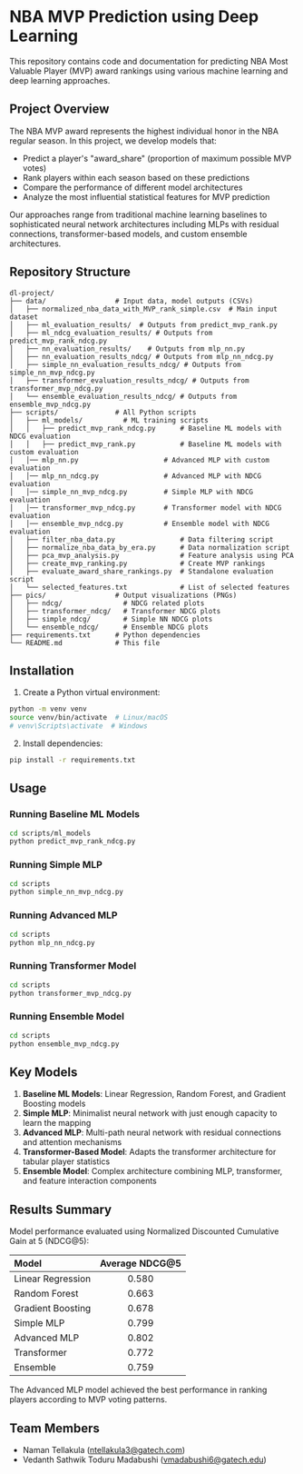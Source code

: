 # NBA MVP Prediction using Deep Learning

This repository contains code and documentation for predicting NBA Most Valuable Player (MVP) award rankings using various machine learning and deep learning approaches.

## Project Overview

The NBA MVP award represents the highest individual honor in the NBA regular season. In this project, we develop models that:
- Predict a player's "award_share" (proportion of maximum possible MVP votes)
- Rank players within each season based on these predictions
- Compare the performance of different model architectures
- Analyze the most influential statistical features for MVP prediction

Our approaches range from traditional machine learning baselines to sophisticated neural network architectures including MLPs with residual connections, transformer-based models, and custom ensemble architectures.

## Repository Structure

```
dl-project/
├── data/                 # Input data, model outputs (CSVs)
│   ├── normalized_nba_data_with_MVP_rank_simple.csv  # Main input dataset
│   ├── ml_evaluation_results/  # Outputs from predict_mvp_rank.py
│   ├── ml_ndcg_evaluation_results/ # Outputs from predict_mvp_rank_ndcg.py
│   ├── nn_evaluation_results/    # Outputs from mlp_nn.py
│   ├── nn_evaluation_results_ndcg/ # Outputs from mlp_nn_ndcg.py
│   ├── simple_nn_evaluation_results_ndcg/ # Outputs from simple_nn_mvp_ndcg.py
│   ├── transformer_evaluation_results_ndcg/ # Outputs from transformer_mvp_ndcg.py
│   └── ensemble_evaluation_results_ndcg/ # Outputs from ensemble_mvp_ndcg.py
├── scripts/              # All Python scripts
│   ├── ml_models/          # ML training scripts
│   │   ├── predict_mvp_rank_ndcg.py      # Baseline ML models with NDCG evaluation
│   │   ├── predict_mvp_rank.py           # Baseline ML models with custom evaluation
│   │── mlp_nn.py                     # Advanced MLP with custom evaluation
│   │── mlp_nn_ndcg.py                # Advanced MLP with NDCG evaluation
│   │── simple_nn_mvp_ndcg.py         # Simple MLP with NDCG evaluation
│   │── transformer_mvp_ndcg.py       # Transformer model with NDCG evaluation
│   │── ensemble_mvp_ndcg.py          # Ensemble model with NDCG evaluation
│   ├── filter_nba_data.py                # Data filtering script
│   ├── normalize_nba_data_by_era.py      # Data normalization script
│   ├── pca_mvp_analysis.py               # Feature analysis using PCA
│   ├── create_mvp_ranking.py             # Create MVP rankings
│   ├── evaluate_award_share_rankings.py  # Standalone evaluation script
│   └── selected_features.txt             # List of selected features
├── pics/                 # Output visualizations (PNGs)
│   ├── ndcg/               # NDCG related plots
│   ├── transformer_ndcg/   # Transformer NDCG plots
│   ├── simple_ndcg/        # Simple NN NDCG plots
│   └── ensemble_ndcg/      # Ensemble NDCG plots
├── requirements.txt      # Python dependencies
└── README.md             # This file
```

## Installation

1. Create a Python virtual environment:
```bash
python -m venv venv
source venv/bin/activate  # Linux/macOS
# venv\Scripts\activate  # Windows
```

2. Install dependencies:
```bash
pip install -r requirements.txt
```


## Usage

### Running Baseline ML Models
```bash
cd scripts/ml_models
python predict_mvp_rank_ndcg.py
```

### Running Simple MLP
```bash
cd scripts
python simple_nn_mvp_ndcg.py
```

### Running Advanced MLP
```bash
cd scripts
python mlp_nn_ndcg.py
```

### Running Transformer Model
```bash
cd scripts
python transformer_mvp_ndcg.py
```

### Running Ensemble Model
```bash
cd scripts
python ensemble_mvp_ndcg.py
```

## Key Models

1. **Baseline ML Models**: Linear Regression, Random Forest, and Gradient Boosting models
2. **Simple MLP**: Minimalist neural network with just enough capacity to learn the mapping
3. **Advanced MLP**: Multi-path neural network with residual connections and attention mechanisms
4. **Transformer-Based Model**: Adapts the transformer architecture for tabular player statistics
5. **Ensemble Model**: Complex architecture combining MLP, transformer, and feature interaction components

## Results Summary

Model performance evaluated using Normalized Discounted Cumulative Gain at 5 (NDCG@5):

| Model              | Average NDCG@5 |
|:-------------------|:--------------:|
| Linear Regression  | 0.580          |
| Random Forest      | 0.663          |
| Gradient Boosting  | 0.678          |
| Simple MLP         | 0.799          |
| Advanced MLP       | 0.802          |
| Transformer        | 0.772          |
| Ensemble           | 0.759          |

The Advanced MLP model achieved the best performance in ranking players according to MVP voting patterns.

## Team Members

- Naman Tellakula (ntellakula3@gatech.com)
- Vedanth Sathwik Toduru Madabushi (vmadabushi6@gatech.edu)